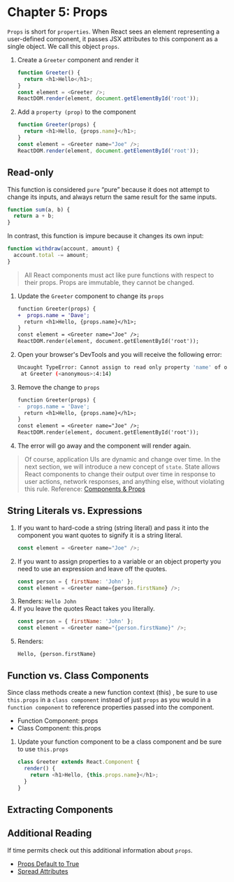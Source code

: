 # Chapter 5: Props

`Props` is short for `properties`. When React sees an element representing a user-defined component, it passes JSX attributes to this component as a single object. We call this object `props`.

1. Create a `Greeter` component and render it
   ```js
   function Greeter() {
     return <h1>Hello</h1>;
   }
   const element = <Greeter />;
   ReactDOM.render(element, document.getElementById('root'));
   ```
2. Add a `property (prop)` to the component
   ```js
   function Greeter(props) {
     return <h1>Hello, {props.name}</h1>;
   }
   const element = <Greeter name="Joe" />;
   ReactDOM.render(element, document.getElementById('root'));
   ```

## Read-only

This function is considered `pure` “pure” because it does not attempt to change its inputs, and always return the same result for the same inputs.

```js
function sum(a, b) {
  return a + b;
}
```

In contrast, this function is impure because it changes its own input:

```js
function withdraw(account, amount) {
  account.total -= amount;
}
```

> All React components must act like pure functions with respect to their props. Props are immutable, they cannot be changed.

1. Update the `Greeter` component to change its `props`
   ```diff
   function Greeter(props) {
   +  props.name = 'Dave';
     return <h1>Hello, {props.name}</h1>;
   }
   const element = <Greeter name="Joe" />;
   ReactDOM.render(element, document.getElementById('root'));
   ```
1. Open your browser's DevTools and you will receive the following error:

   ```sh
   Uncaught TypeError: Cannot assign to read only property 'name' of object '#<Object>'
    at Greeter (<anonymous>:4:14)
   ```

1. Remove the change to `props`
   ```diff
   function Greeter(props) {
   -  props.name = 'Dave';
     return <h1>Hello, {props.name}</h1>;
   }
   const element = <Greeter name="Joe" />;
   ReactDOM.render(element, document.getElementById('root'));
   ```
1. The error will go away and the component will render again.

> Of course, application UIs are dynamic and change over time. In the next section, we will introduce a new concept of `state`. State allows React components to change their output over time in response to user actions, network responses, and anything else, without violating this rule.
> Reference: [Components & Props](https://reactjs.org/docs/components-and-props.html)

## String Literals vs. Expressions

1. If you want to hard-code a string (string literal) and pass it into the component you want quotes to signify it is a string literal.
   ```js
   const element = <Greeter name="Joe" />;
   ```
2. If you want to assign properties to a variable or an object property you need to use an expression and leave off the quotes.
   ```js
   const person = { firstName: 'John' };
   const element = <Greeter name={person.firstName} />;
   ```
3. Renders: `Hello John`
4. If you leave the quotes React takes you literally.
   ```js
   const person = { firstName: 'John' };
   const element = <Greeter name="{person.firstName}" />;
   ```
5. Renders:
   ```
   Hello, {person.firstName}
   ```

## Function vs. Class Components

Since class methods create a new function context (this) , be sure to use `this.props`
in a `class component` instead of just `props` as you would in a `function component` to reference properties passed into the component.

- Function Component: props
- Class Component: this.props

1. Update your function component to be a class component and be sure to use `this.props`
   ```js
   class Greeter extends React.Component {
     render() {
       return <h1>Hello, {this.props.name}</h1>;
     }
   }
   ```

## Extracting Components

## Additional Reading

If time permits check out this additional information about `props`.

- [Props Default to True](https://reactjs.org/docs/jsx-in-depth.html#props-default-to-true)
- [Spread Attributes](https://reactjs.org/docs/jsx-in-depth.html#props-default-to-true)
